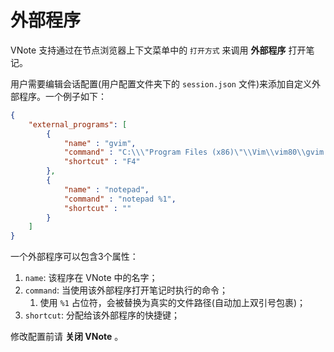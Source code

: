 # 外部程序
VNote 支持通过在节点浏览器上下文菜单中的 `打开方式` 来调用 **外部程序** 打开笔记。

用户需要编辑会话配置(用户配置文件夹下的 `session.json` 文件)来添加自定义外部程序。一个例子如下：

```json
{
    "external_programs": [
        {
            "name" : "gvim",
            "command" : "C:\\\"Program Files (x86)\"\\Vim\\vim80\\gvim.exe %1",
            "shortcut" : "F4"
        },
        {
            "name" : "notepad",
            "command" : "notepad %1",
            "shortcut" : ""
        }
    ]
}
```

一个外部程序可以包含3个属性：

1. `name`: 该程序在 VNote 中的名字；
2. `command`: 当使用该外部程序打开笔记时执行的命令；
    1. 使用 `%1` 占位符，会被替换为真实的文件路径(自动加上双引号包裹)；
3. `shortcut`: 分配给该外部程序的快捷键；

修改配置前请 **关闭 VNote** 。
